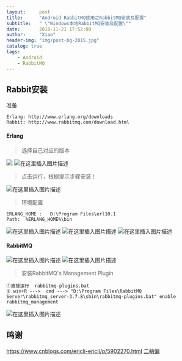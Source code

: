 ```yaml
---
layout:     post
title:      "Android RabbitMQ使用之RabbitMQ安装及配置"
subtitle:   " \"Windows本地RabbitMQ安装及配置\""
date:       2018-11-21 17:52:00
author:     "Xiao"
header-img: "img/post-bg-2015.jpg"
catalog: true
tags:
    - Android
    - RabbitMQ
---
```


## Rabbit安装

准备
~~~
Erlang: http://www.erlang.org/downloads
Rabbit: http://www.rabbitmq.com/download.html
~~~
#### Erlang
> 选择自己对应的版本

![](https://img-blog.csdnimg.cn/20181105175107219.png?x-oss-process=image/watermark,type_ZmFuZ3poZW5naGVpdGk,shadow_10,text_aHR0cHM6Ly9ibG9nLmNzZG4ubmV0L3FxXzM2NTc2NzM4,size_16,color_FFFFFF,t_70)
![在这里插入图片描述](https://img-blog.csdnimg.cn/20181105180126487.png?x-oss-process=image/watermark,type_ZmFuZ3poZW5naGVpdGk,shadow_10,text_aHR0cHM6Ly9ibG9nLmNzZG4ubmV0L3FxXzM2NTc2NzM4,size_16,color_FFFFFF,t_70)
>点击运行，根据提示步骤安装！

![在这里插入图片描述](https://img-blog.csdnimg.cn/20181105180322479.png?x-oss-process=image/watermark,type_ZmFuZ3poZW5naGVpdGk,shadow_10,text_aHR0cHM6Ly9ibG9nLmNzZG4ubmV0L3FxXzM2NTc2NzM4,size_16,color_FFFFFF,t_70)
>环境配置
~~~
ERLANG_HOME :  	D:\Program Files\erl10.1
Path:  %ERLANG_HOME%\bin
~~~
![在这里插入图片描述](https://img-blog.csdnimg.cn/20181105180822580.png?x-oss-process=image/watermark,type_ZmFuZ3poZW5naGVpdGk,shadow_10,text_aHR0cHM6Ly9ibG9nLmNzZG4ubmV0L3FxXzM2NTc2NzM4,size_16,color_FFFFFF,t_70)
![在这里插入图片描述](https://img-blog.csdnimg.cn/20181105180750526.png?x-oss-process=image/watermark,type_ZmFuZ3poZW5naGVpdGk,shadow_10,text_aHR0cHM6Ly9ibG9nLmNzZG4ubmV0L3FxXzM2NTc2NzM4,size_16,color_FFFFFF,t_70)
![在这里插入图片描述](https://img-blog.csdnimg.cn/20181108152947451.png?x-oss-process=image/watermark,type_ZmFuZ3poZW5naGVpdGk,shadow_10,text_aHR0cHM6Ly9ibG9nLmNzZG4ubmV0L3FxXzM2NTc2NzM4,size_16,color_FFFFFF,t_70)
#### RabbitMQ
![在这里插入图片描述](https://img-blog.csdnimg.cn/20181105181257439.png?x-oss-process=image/watermark,type_ZmFuZ3poZW5naGVpdGk,shadow_10,text_aHR0cHM6Ly9ibG9nLmNzZG4ubmV0L3FxXzM2NTc2NzM4,size_16,color_FFFFFF,t_70)
![在这里插入图片描述](https://img-blog.csdnimg.cn/20181105181308383.png?x-oss-process=image/watermark,type_ZmFuZ3poZW5naGVpdGk,shadow_10,text_aHR0cHM6Ly9ibG9nLmNzZG4ubmV0L3FxXzM2NTc2NzM4,size_16,color_FFFFFF,t_70)
>安装RabbitMQ's Management Plugin 
~~~
①直接运行  rabbitmq-plugins.bat 
② win+R --->  cmd ---> "D:\Program Files\RabbitMQ Server\rabbitmq_server-3.7.8\sbin\rabbitmq-plugins.bat" enable rabbitmq_management 
~~~
![在这里插入图片描述](https://img-blog.csdnimg.cn/20181108152917936.png?x-oss-process=image/watermark,type_ZmFuZ3poZW5naGVpdGk,shadow_10,text_aHR0cHM6Ly9ibG9nLmNzZG4ubmV0L3FxXzM2NTc2NzM4,size_16,color_FFFFFF,t_70)
## 鸣谢
https://www.cnblogs.com/ericli-ericli/p/5902270.html
[二萌偏](https://blog.csdn.net/weixin_39735923/article/details/79288578)

